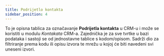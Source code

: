 ```yaml
---
title: Podrijetlo kontakta
sidebar_position: 4
---
```


To je opisna tablica za označavanje **Podrijetla kontakta** u CRM-u i može se koristiti u modulu *Kontakata* CRM-a. Zajednička je za sve tvrtke u bazi podataka i sastoji se od jednostavne tablice s kodom/opisom. 
Sadrži dio za filtriranje prema kodu ili opisu izvora te mrežu u kojoj će biti navedeni svi uneseni izvori. 


